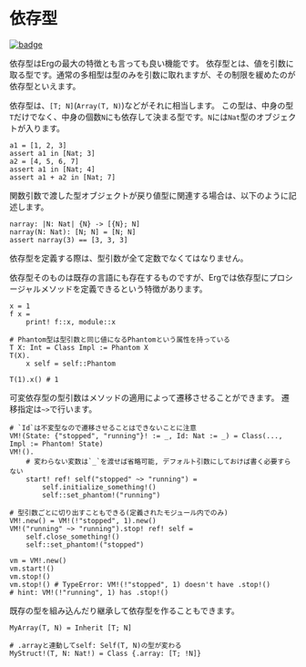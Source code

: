 # 依存型

[![badge](https://img.shields.io/endpoint.svg?url=https%3A%2F%2Fgezf7g7pd5.execute-api.ap-northeast-1.amazonaws.com%2Fdefault%2Fsource_up_to_date%3Fowner%3Derg-lang%26repos%3Derg%26ref%3Dmain%26path%3Ddoc/EN/syntax/type/14_dependent.md%26commit_hash%3Deccd113c1512076c367fb87ea73406f91ff83ba7)](https://gezf7g7pd5.execute-api.ap-northeast-1.amazonaws.com/default/source_up_to_date?owner=erg-lang&repos=erg&ref=main&path=doc/EN/syntax/type/14_dependent.md&commit_hash=eccd113c1512076c367fb87ea73406f91ff83ba7)

依存型はErgの最大の特徴とも言っても良い機能です。
依存型とは、値を引数に取る型です。通常の多相型は型のみを引数に取れますが、その制限を緩めたのが依存型といえます。

依存型は、`[T; N]`(`Array(T, N)`)などがそれに相当します。
この型は、中身の型`T`だけでなく、中身の個数`N`にも依存して決まる型です。`N`には`Nat`型のオブジェクトが入ります。

```erg
a1 = [1, 2, 3]
assert a1 in [Nat; 3]
a2 = [4, 5, 6, 7]
assert a1 in [Nat; 4]
assert a1 + a2 in [Nat; 7]
```

関数引数で渡した型オブジェクトが戻り値型に関連する場合は、以下のように記述します。

```erg
narray: |N: Nat| {N} -> [{N}; N]
narray(N: Nat): [N; N] = [N; N]
assert narray(3) == [3, 3, 3]
```

依存型を定義する際は、型引数が全て定数でなくてはなりません。

依存型そのものは既存の言語にも存在するものですが、Ergでは依存型にプロシージャルメソッドを定義できるという特徴があります。

```erg
x = 1
f x =
    print! f::x, module::x

# Phantom型は型引数と同じ値になるPhantomという属性を持っている
T X: Int = Class Impl := Phantom X
T(X).
    x self = self::Phantom

T(1).x() # 1
```

可変依存型の型引数はメソッドの適用によって遷移させることができます。
遷移指定は`~>`で行います。

```erg
# `Id`は不変型なので遷移させることはできないことに注意
VM!(State: {"stopped", "running"}! := _, Id: Nat := _) = Class(..., Impl := Phantom! State)
VM!().
    # 変わらない変数は`_`を渡せば省略可能, デフォルト引数にしておけば書く必要すらない
    start! ref! self("stopped" ~> "running") =
        self.initialize_something!()
        self::set_phantom!("running")

# 型引数ごとに切り出すこともできる(定義されたモジュール内でのみ)
VM!.new() = VM!(!"stopped", 1).new()
VM!("running" ~> "running").stop! ref! self =
    self.close_something!()
    self::set_phantom!("stopped")

vm = VM!.new()
vm.start!()
vm.stop!()
vm.stop!() # TypeError: VM!(!"stopped", 1) doesn't have .stop!()
# hint: VM!(!"running", 1) has .stop!()
```

既存の型を組み込んだり継承して依存型を作ることもできます。

```erg
MyArray(T, N) = Inherit [T; N]

# .arrayと連動してself: Self(T, N)の型が変わる
MyStruct!(T, N: Nat!) = Class {.array: [T; !N]}
```
